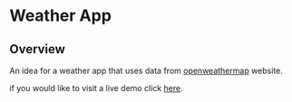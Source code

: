 # Weather App

## Overview

An idea for a weather app that uses data from [openweathermap](https://home.openweathermap.org/) website.

if you would like to visit a live demo click [here](https://weather-app-zeta-gilt.vercel.app/).
